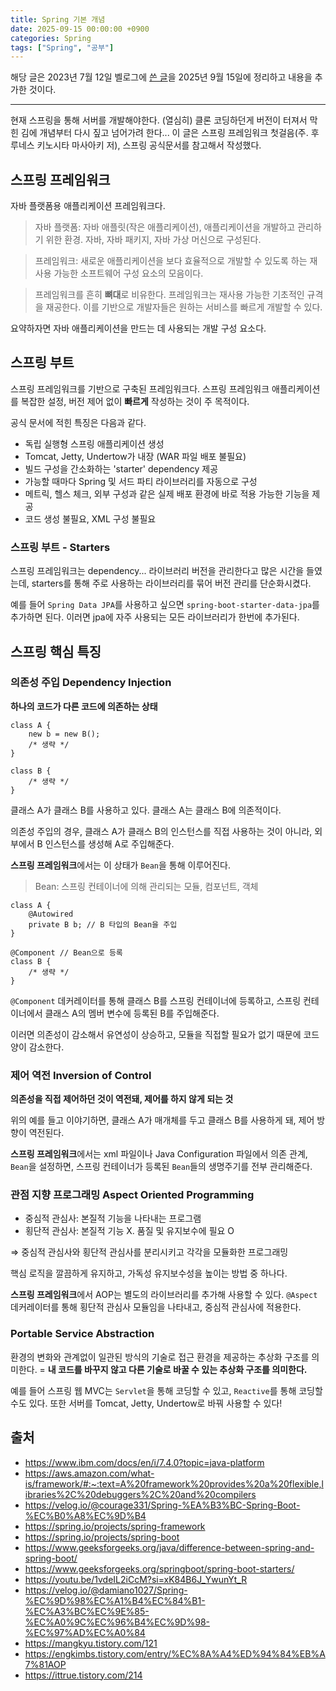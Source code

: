 ```yaml
---
title: Spring 기본 개념
date: 2025-09-15 00:00:00 +0900
categories: Spring
tags: ["Spring", "공부"]
---
```


해당 글은 2023년 7월 12일 벨로그에 [쓴 글](https://velog.io/@jungenoh3/spring-%EA%B8%B0%EB%B3%B8-%EA%B0%9C%EB%85%90)을 2025년 9월 15일에 정리하고 내용을 추가한 것이다.

----

현재 스프링을 통해 서버를 개발해야한다. (열심히) 클론 코딩하던게 버전이 터져서 막힌 김에 개념부터 다시 짚고 넘어가려 한다... 이 글은 스프링 프레임워크 첫걸음(주. 후루네스 키노시타 마사아키 저), 스프링 공식문서를 참고해서 작성했다.

## 스프링 프레임워크

자바 플랫폼용 애플리케이션 프레임워크다.

> 자바 플랫폼: 자바 애플릿(작은 애플리케이션), 애플리케이션을 개발하고 관리하기 위한 환경. 자바, 자바 패키지, 자바 가상 머신으로 구성된다.

> 프레임워크: 새로운 애플리케이션을 보다 효율적으로 개발할 수 있도록 하는 재사용 가능한 소프트웨어 구성 요소의 모음이다.

> 프레임워크를 흔히 **뼈대**로 비유한다. 프레임워크는 재사용 가능한 기초적인 규격을 재공한다. 이를 기반으로 개발자들은 원하는 서비스를 빠르게 개발할 수 있다.

요약하자면 자바 애플리케이션을 만드는 데 사용되는 개발 구성 요소다.

## 스프링 부트

스프링 프레임워크를 기반으로 구축된 프레임워크다. 스프링 프레임워크 애플리케이션를 복잡한 설정, 버전 제어 없이 **빠르게** 작성하는 것이 주 목적이다.

공식 문서에 적힌 특징은 다음과 같다.

- 독립 실행형 스프링 애플리케이션 생성
- Tomcat, Jetty, Undertow가 내장 (WAR 파일 배포 불필요)
- 빌드 구성을 간소화하는 'starter' dependency 제공
- 가능할 때마다 Spring 및 서드 파티 라이브러리를 자동으로 구성
- 메트릭, 헬스 체크, 외부 구성과 같은 실제 배포 환경에 바로 적용 가능한 기능을 제공
- 코드 생성 불필요, XML 구성 불필요

### 스프링 부트 - Starters

스프링 프레임워크는 dependency... 라이브러리 버전을 관리한다고 많은 시간을 들였는데, starters를 통해 주로 사용하는 라이브러리를 묶어 버전 관리를 단순화시켰다. 

예를 들어 `Spring Data JPA`를 사용하고 싶으면 `spring-boot-starter-data-jpa`를 추가하면 된다. 이러면 jpa에 자주 사용되는 모든 라이브러리가 한번에 추가된다.

## 스프링 핵심 특징

### 의존성 주입 Dependency Injection

**하나의 코드가 다른 코드에 의존하는 상태**

```
class A {
    new b = new B();
    /* 생략 */
}

class B {
    /* 생략 */
}
```

클래스 A가 클래스 B를 사용하고 있다. 클래스 A는 클래스 B에 의존적이다. 

의존성 주입의 경우, 클래스 A가 클래스 B의 인스턴스를 직접 사용하는 것이 아니라, 외부에서 B 인스턴스를 생성해 A로 주입해준다.

**스프링 프레임워크**에서는 이 상태가 `Bean`을 통해 이루어진다.

> Bean: 스프링 컨테이너에 의해 관리되는 모듈, 컴포넌트, 객체

```
class A {
    @Autowired
    private B b; // B 타입의 Bean을 주입
}

@Component // Bean으로 등록
class B {
    /* 생략 */
}
```

`@Component` 데커레이터를 통해 클래스 B를 스프링 컨테이너에 등록하고, 스프링 컨테이너에서 클래스 A의 멤버 변수에 등록된 B를 주입해준다.

이러면 의존성이 감소해서 유연성이 상승하고, 모듈을 직접할 필요가 없기 때문에 코드양이 감소한다.

### 제어 역전 Inversion of Control

**의존성을 직접 제어하던 것이 역전돼, 제어를 하지 않게 되는 것**

위의 예를 들고 이야기하면, 클래스 A가 매개체를 두고 클래스 B를 사용하게 돼, 제어 방향이 역전된다.

**스프링 프레임워크**에서는 xml 파일이나 Java Configuration 파일에서 의존 관계, `Bean`을 설정하면, 스프링 컨테이너가 등록된 `Bean`들의 생명주기를 전부 관리해준다.

### 관점 지향 프로그래밍 Aspect Oriented Programming

- 중심적 관심사: 본질적 기능을 나타내는 프로그램
- 횡단적 관심사: 본질적 기능 X. 품질 및 유지보수에 필요 O

⇒ 중심적 관심사와 횡단적 관심사를 분리시키고 각각을 모듈화한 프로그래밍

핵심 로직을 깔끔하게 유지하고, 가독성 유지보수성을 높이는 방법 중 하나다.

**스프링 프레임워크**에서 AOP는 별도의 라이브러리를 추가해 사용할 수 있다. `@Aspect` 데커레이터를 통해 횡단적 관심사 모듈임을 나타내고, 중심적 관심사에 적용한다.

### Portable Service Abstraction

환경의 변화와 관계없이 일관된 방식의 기술로 접근 환경을 제공하는 추상화 구조를 의미한다. = **내 코드를 바꾸지 않고 다른 기술로 바꿀 수 있는 추상화 구조를 의미한다.**

예를 들어 스프링 웹 MVC는 `Servlet`을 통해 코딩할 수 있고, `Reactive`를 통해 코딩할 수도 있다. 또한 서버를 Tomcat, Jetty, Undertow로 바꿔 사용할 수 있다! 


## 출처
- https://www.ibm.com/docs/en/i/7.4.0?topic=java-platform
- https://aws.amazon.com/what-is/framework/#:~:text=A%20framework%20provides%20a%20flexible,libraries%2C%20debuggers%2C%20and%20compilers
- https://velog.io/@courage331/Spring-%EA%B3%BC-Spring-Boot-%EC%B0%A8%EC%9D%B4
- https://spring.io/projects/spring-framework
- https://spring.io/projects/spring-boot
- https://www.geeksforgeeks.org/java/difference-between-spring-and-spring-boot/
- https://www.geeksforgeeks.org/springboot/spring-boot-starters/
- https://youtu.be/1vdeIL2iCcM?si=xK84B6J_YwunYt_R
- https://velog.io/@damiano1027/Spring-%EC%9D%98%EC%A1%B4%EC%84%B1-%EC%A3%BC%EC%9E%85-%EC%A0%9C%EC%96%B4%EC%9D%98-%EC%97%AD%EC%A0%84
- https://mangkyu.tistory.com/121
- https://engkimbs.tistory.com/entry/%EC%8A%A4%ED%94%84%EB%A7%81AOP
- https://ittrue.tistory.com/214